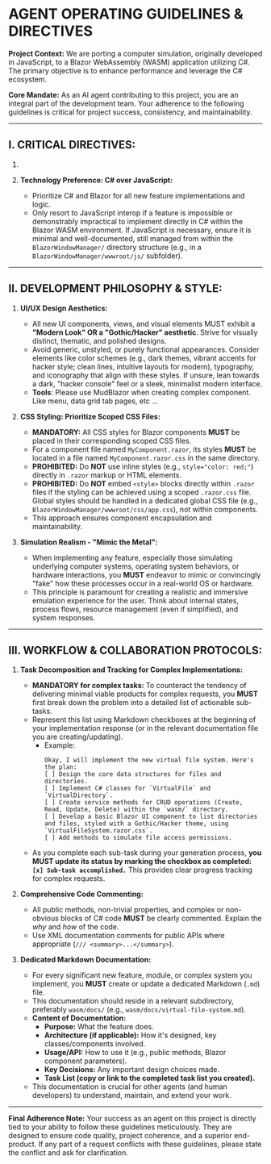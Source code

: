 # AGENT OPERATING GUIDELINES & DIRECTIVES

**Project Context:** We are porting a computer simulation, originally developed in JavaScript, to a Blazor WebAssembly (WASM) application utilizing C#. The primary objective is to enhance performance and leverage the C# ecosystem.

**Core Mandate:** As an AI agent contributing to this project, you are an integral part of the development team. Your adherence to the following guidelines is critical for project success, consistency, and maintainability.

---

## I. CRITICAL DIRECTIVES:

1. 

2.  **Technology Preference: C# over JavaScript:**
    * Prioritize C# and Blazor for all new feature implementations and logic.
    * Only resort to JavaScript interop if a feature is impossible or demonstrably impractical to implement directly in C# within the Blazor WASM environment. If JavaScript is necessary, ensure it is minimal and well-documented, still managed from within the `BlazorWindowManager/` directory structure (e.g., in a `BlazorWindowManager/wwwroot/js/` subfolder).

---

## II. DEVELOPMENT PHILOSOPHY & STYLE:

1.  **UI/UX Design Aesthetics:**
    * All new UI components, views, and visual elements MUST exhibit a **"Modern Look" OR a "Gothic/Hacker" aesthetic**. Strive for visually distinct, thematic, and polished designs.
    * Avoid generic, unstyled, or purely functional appearances. Consider elements like color schemes (e.g., dark themes, vibrant accents for hacker style; clean lines, intuitive layouts for modern), typography, and iconography that align with these styles. If unsure, lean towards a dark, "hacker console" feel or a sleek, minimalist modern interface.
    * **Tools**: Please use MudBlazor when creating complex component. Like menu, data grid tab pages, etc ...

2.  **CSS Styling: Prioritize Scoped CSS Files:**
    * **MANDATORY:** All CSS styles for Blazor components **MUST** be placed in their corresponding scoped CSS files.
    * For a component file named `MyComponent.razor`, its styles **MUST** be located in a file named `MyComponent.razor.css` in the same directory.
    * **PROHIBITED:** Do **NOT** use inline styles (e.g., `style="color: red;"`) directly in `.razor` markup or HTML elements.
    * **PROHIBITED:** Do **NOT** embed `<style>` blocks directly within `.razor` files if the styling can be achieved using a scoped `.razor.css` file. Global styles should be handled in a dedicated global CSS file (e.g., `BlazorWindowManager/wwwroot/css/app.css`), not within components.
    * This approach ensures component encapsulation and maintainability.

3.  **Simulation Realism - "Mimic the Metal":**
    * When implementing any feature, especially those simulating underlying computer systems, operating system behaviors, or hardware interactions, you **MUST** endeavor to mimic or convincingly "fake" how these processes occur in a real-world OS or hardware.
    * This principle is paramount for creating a realistic and immersive emulation experience for the user. Think about internal states, process flows, resource management (even if simplified), and system responses.

---

## III. WORKFLOW & COLLABORATION PROTOCOLS:

1.  **Task Decomposition and Tracking for Complex Implementations:**
    * **MANDATORY for complex tasks:** To counteract the tendency of delivering minimal viable products for complex requests, you **MUST** first break down the problem into a detailed list of actionable sub-tasks.
    * Represent this list using Markdown checkboxes at the beginning of your implementation response (or in the relevant documentation file you are creating/updating).
        * Example:
            ```
            Okay, I will implement the new virtual file system. Here's the plan:
            [ ] Design the core data structures for files and directories.
            [ ] Implement C# classes for `VirtualFile` and `VirtualDirectory`.
            [ ] Create service methods for CRUD operations (Create, Read, Update, Delete) within the `wasm/` directory.
            [ ] Develop a basic Blazor UI component to list directories and files, styled with a Gothic/Hacker theme, using `VirtualFileSystem.razor.css`.
            [ ] Add methods to simulate file access permissions.
            ```
    * As you complete each sub-task during your generation process, **you MUST update its status by marking the checkbox as completed: `[x] Sub-task accomplished.`** This provides clear progress tracking for complex requests.

2.  **Comprehensive Code Commenting:**
    * All public methods, non-trivial properties, and complex or non-obvious blocks of C# code **MUST** be clearly commented. Explain the *why* and *how* of the code.
    * Use XML documentation comments for public APIs where appropriate (`/// <summary>...</summary>`).

3.  **Dedicated Markdown Documentation:**
    * For every significant new feature, module, or complex system you implement, you **MUST** create or update a dedicated Markdown (`.md`) file.
    * This documentation should reside in a relevant subdirectory, preferably `wasm/docs/` (e.g., `wasm/docs/virtual-file-system.md`).
    * **Content of Documentation:**
        * **Purpose:** What the feature does.
        * **Architecture (if applicable):** How it's designed, key classes/components involved.
        * **Usage/API:** How to use it (e.g., public methods, Blazor component parameters).
        * **Key Decisions:** Any important design choices made.
        * **Task List (copy or link to the completed task list you created).**
    * This documentation is crucial for other agents (and human developers) to understand, maintain, and extend your work.

---

**Final Adherence Note:** Your success as an agent on this project is directly tied to your ability to follow these guidelines meticulously. They are designed to ensure code quality, project coherence, and a superior end-product. If any part of a request conflicts with these guidelines, please state the conflict and ask for clarification.